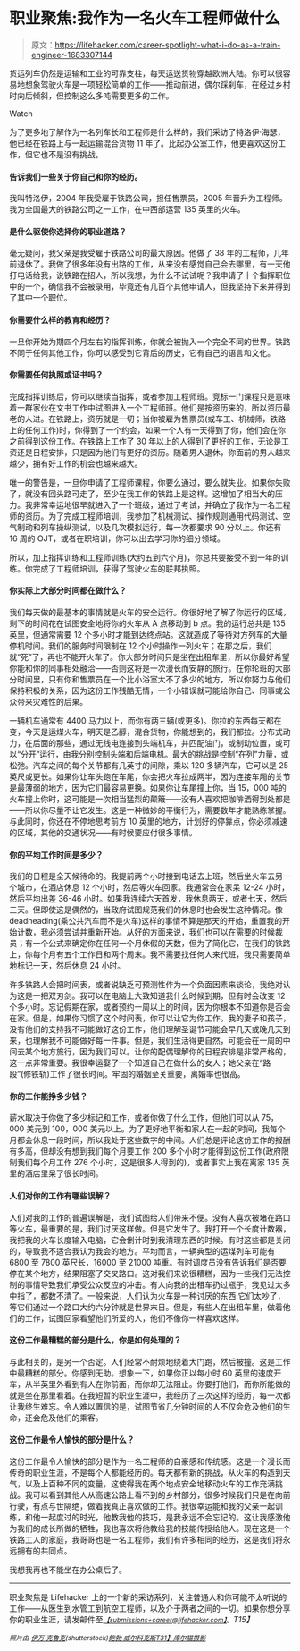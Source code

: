 # 职业聚焦:我作为一名火车工程师做什么

> 原文：<https://lifehacker.com/career-spotlight-what-i-do-as-a-train-engineer-1683307144>

货运列车仍然是运输和工业的可靠支柱，每天运送货物穿越欧洲大陆。你可以很容易地想象驾驶火车是一项轻松简单的工作——推动前进，偶尔踩刹车，在经过乡村时向后倾斜，但控制这么多吨需要更多的工作。

Watch

为了更多地了解作为一名列车长和工程师是什么样的，我们采访了特洛伊·海瑟，他已经在铁路上与一起运输混合货物 11 年了。比起办公室工作，他更喜欢这份工作，但它也不是没有挑战。

#### 告诉我们一些关于你自己和你的经历。

我叫特洛伊，2004 年我受雇于铁路公司，担任售票员，2005 年晋升为工程师。我为全国最大的铁路公司之一工作，在中西部运营 135 英里的火车。

#### 是什么驱使你选择你的职业道路？

毫无疑问，我父亲是我受雇于铁路公司的最大原因。他做了 38 年的工程师，几年前退休了。我做了很多年没有出路的工作，从来没有感觉自己会去哪里，有一天他打电话给我，说铁路在招人，所以我想，为什么不试试呢？我申请了十个指挥职位中的一个，确信我不会被录用，毕竟还有几百个其他申请人，但我坚持下来并得到了其中一个职位。

#### 你需要什么样的教育和经历？

一旦你开始为期四个月左右的指挥训练，你就会被抛入一个完全不同的世界。铁路不同于任何其他工作，你可以感受到它背后的历史，它有自己的语言和文化。

#### 你需要任何执照或证书吗？

完成指挥训练后，你可以继续当指挥，或者参加工程师班。竞标一门课程只是意味着一群家伙在文书工作中试图进入一个工程师班。他们是按资历来的，所以资历最老的人进。在铁路上，资历就是一切；当你被雇为售票员(或车工、机械师，铁路上的任何工作)时，你得到了一个约会，如果一个人有一天得到了你，他们会在你之前得到这份工作。在铁路上工作了 30 年以上的人得到了更好的工作，无论是工资还是日程安排，只是因为他们有更好的资历。随着男人退休，你面前的男人越来越少，拥有好工作的机会也越来越大。

唯一的警告是，一旦你申请了工程师课程，你要么通过，要么就失业。如果你失败了，就没有回头路可走了，至少在我工作的铁路上是这样。这增加了相当大的压力。我非常幸运地很早就进入了一个班级，通过了考试，并确立了我作为一名工程师的资历。为了完成工程师培训，我参加了机械测试、操作规则通用代码测试、空气制动和列车操纵测试，以及几次模拟运行，每一次都要求 90 分以上。你还有 16 周的 OJT，或者在职培训，你可以出去学习你的细分领域。

所以，加上指挥训练和工程师训练(大约五到六个月)，你总共要接受不到一年的训练。你完成了工程师培训，获得了驾驶火车的联邦执照。

#### 你实际上大部分时间都在做什么？

我们每天做的最基本的事情就是火车的安全运行。你很好地了解了你运行的区域，剩下的时间花在试图安全地将你的火车从 A 点移动到 b 点。我的运行总共是 135 英里，但通常需要 12 个多小时才能到达终点站。这就造成了等待对方列车的大量停机时间。我们的服务时间限制在 12 个小时操作一列火车；在那之后，我们就“死”了，再也不能开火车了。你大部分时间只是坐在出租车里，所以你最好希望你能和你的同事相处融洽——否则这将是一次漫长而安静的旅行。在你轮班的大部分时间里，只有你和售票员在一个比小浴室大不了多少的地方，所以你努力与他们保持积极的关系，因为这份工作残酷无情，一个小错误就可能给你自己、同事或公众带来灾难性的后果。

一辆机车通常有 4400 马力以上，而你有两三辆(或更多)。你拉的东西每天都在变，今天是运煤火车，明天是乙醇，混合货物，你能想到的，我们都拉。分布式动力，在后面的那些，通过无线电连接到头端机车，并匹配油门，或制动位置，或可以“分开”运行，由我分别控制头端和后端电机。最大的挑战是控制“在列”力量，或松弛。汽车之间的每个关节都有几英寸的间隙，乘以 120 多辆汽车，它可以是 25 英尺或更长。如果你让车头跑在车尾，你会把火车拉成两半，因为连接车厢的关节是最薄弱的地方，因为它们最容易更换。如果你让车尾撞上你，当 15，000 吨的火车撞上你时，这可能是一次相当猛烈的颠簸——没有人喜欢把咖啡洒得到处都是——所以你尽量不让它发生。这是一种微妙的平衡行为，需要数年才能熟练掌握。与此同时，你还在不停地思考前方 10 英里的地方，计划好的停靠点，你必须减速的区域，其他的交通状况——有时候要应付很多事情。

#### 你的平均工作时间是多少？

我们的日程是全天候待命的。我提前两个小时接到电话去上班，然后坐火车去另一个城市，在酒店休息 12 个小时，然后等火车回家。我通常会在家呆 12-24 小时，然后平均出差 36-46 小时。如果我连续六天首发，我休息两天，或者七天，然后三天。但即使这是偶然的，当政府试图规范我们的休息时也会发生这种情况。像 deadheading(乘公共汽车而不是火车)这样的事情不算是那天的开始，重置我的开始计数，我必须尝试并重新开始。从好的方面来说，我们也可以在需要的时候裁员；有一个公式来确定你在任何一个月休假的天数，但为了简化它，在我们的铁路上，你每个月有五个工作日和两个周末。我不需要找任何人来代班，我只需要简单地标记一天，然后休息 24 小时。

许多铁路人会把时间表，或者说缺乏可预测性作为一个负面因素来谈论，我绝对认为这是一把双刃剑。我可以在电脑上大致知道我什么时候到期，但有时会改变 12 个多小时。忘记假期在家，或者预约一周以上的时间，因为你根本不知道你是否会在家。但是，如果你习惯了这个时间表，你可以让它为你工作。我的妻子和孩子，没有他们的支持我不可能做好这份工作，他们理解圣诞节可能会早几天或晚几天到来，也理解我不可能做好每一件事。但是，我们生活得更自然，可能会在一周的中间去某个地方旅行，因为我们可以。让你的配偶理解你的日程安排是非常严格的，这一点非常重要。我很幸运娶了一个知道自己在做什么的女人；她父亲在“路段”(修铁轨)工作了很长时间。牢固的婚姻至关重要，离婚率也很高。

#### 你的工作能挣多少钱？

薪水取决于你做了多少标记和工作，或者你做了什么工作，但他们可以从 75，000 美元到 100，000 美元以上。为了更好地平衡和家人在一起的时间，我每个月都会休息一段时间，所以我处于这些数字的中间。人们总是评论这份工作的报酬有多高，但却没有想到我们每个月要工作 200 多个小时才能得到这份工作(政府限制我们每个月工作 276 个小时，这是很多人得到的)，或者事实上我在离家 135 英里的酒店里呆了很长时间。

#### 人们对你的工作有哪些误解？

人们对我的工作的普遍误解是，我们试图给人们带来不便。没有人喜欢被堵在路口等火车，最重要的是，我们讨厌这样做。但是它发生了。我打开一个长度计数器，我把我的火车长度输入电脑，它会倒计时到我清理东西的时候。有时这些都是关闭的，导致我不适合我认为我会的地方。平均而言，一辆典型的运煤列车可能有 6800 至 7800 英尺长，16000 至 21000 吨重。有时调度员没有告诉我们是否要停在某个地方，结果阻塞了交叉路口。这对我们来说很糟糕，因为一些我们无法控制的事情导致我们承受公众反应的冲击。有人向我的出租车扔过瓶子，我见过太多中指了，都数不清了。一般来说，人们认为火车是一种讨厌的东西:它们太吵了，等它们通过一个路口大约六分钟就是世界末日。但是，有些人在出租车里，做着他们的工作，试图回家看望他们所爱的人，他们不像你一样喜欢这样。

#### 这份工作最糟糕的部分是什么，你是如何处理的？

与此相关的，是另一个否定。人们经常不耐烦地绕着大门跑，然后被撞。这是工作中最糟糕的部分。你感到无助。想象一下，如果你正以每小时 60 英里的速度开车，从半英里外看到有人在你前面，而你却无法阻止。你要打他们，而你所能做的就是坐在那里看着。在我短暂的职业生涯中，我经历了三次这样的经历，每一次都让我终生难忘。令人难以置信的是，试图节省几分钟时间的人不仅会危及他们的生命，还会危及他们的乘客。

#### 这份工作最令人愉快的部分是什么？

这份工作最令人愉快的部分是作为一名工程师的自豪感和传统感。这是一个漫长而传奇的职业生涯，不是每个人都能经历的。每天都有新的挑战，从火车的构造到天气，以及上百种不同的变量，这使得我在两个地点安全地移动火车的工作充满挑战。我可以看到其他人从高速公路上看不到的乡村部分，很多时候我们只是在向前行驶，有点与世隔绝，做着我真正喜欢做的工作。我很幸运能和我的父亲一起训练，和他一起度过的时光，他教我他的技巧，是我永远不会忘记的。这让我感激他为我们的成长所做的牺牲，我也喜欢将他教给我的技能传授给他人。现在这是一个铁路工人的家庭，我哥哥也是一名工程师，我们有许多相同的经历，这是我们将永远拥有的共同点。

我想我再也不能坐在办公桌后了。

* * *

职业聚焦是 Lifehacker 上的一个新的采访系列，关注普通人和你可能不太听说的工作——从医生到水管工到航空工程师，以及介于两者之间的一切。如果你想分享你的职业生涯，请发邮件至[*<small>【submissions+career@lifehacker.com】</small>*](mailto:submissions+career@lifehacker.com)*<small>。</small>T15】*

*<small>照片由</small>* [*<small>伊万·克鲁克</small>*](http://www.shutterstock.com/pic-153314975/stock-photo-freight-train.html?src=csl_recent_image-1&ws=1)*<small>(shutterstock)</small>*[*<small>鲍勃·威尔科克斯</small>*](https://www.flickr.com/photos/dualey/12292874594/sizes/l)*<small></small>*<small>[*T31】库尔猫摄影*](https://www.flickr.com/photos/katsrcool/10607705175)</small>

<small></small>
